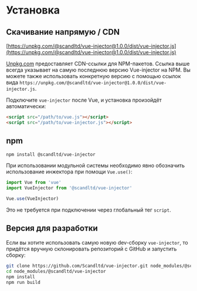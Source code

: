 # Установка

## Скачивание напрямую / CDN

[https://unpkg.com/@scandltd/vue-injector@1.0.0/dist/vue-injector.js](https://unpkg.com/@scandltd/vue-injector@1.0.0/dist/vue-injector.js)

<!--email_off-->
[Unpkg.com](https://unpkg.com) предоставляет CDN-ссылки для NPM-пакетов. Ссылка выше всегда указывает на самую последнюю версию Vue-injector на NPM. Вы можете также использовать конкретную версию с помощью ссылок вида `https://unpkg.com/@scandltd/vue-injector@1.0.0/dist/vue-injector.js`.
<!--/email_off-->

Подключите `vue-injector` после Vue, и установка произойдёт автоматически:

``` html
<script src="/path/to/vue.js"></script>
<script src="/path/to/vue-injector.js"></script>
```

## npm

``` bash
npm install @scandltd/vue-injector
```

При использовании модульной системы необходимо явно обозначить использование инжектора при помощи `Vue.use()`:

``` js
import Vue from 'vue'
import VueInjector from '@scandltd/vue-injector'

Vue.use(VueInjector)
```

Это не требуется при подключении через глобальный тег `script`.

## Версия для разработки

Если вы хотите использовать самую новую dev-сборку `vue-injector`, то придётся вручную склонировать репозиторий с GitHub и запустить сборку:

``` bash
git clone https://github.com/Scandltd/vue-injector.git node_modules/@scandltd/vue-injector
cd node_modules/@scandltd/vue-injector
npm install
npm run build
```
